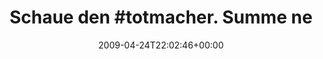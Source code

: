 ---
retweeted: false
source: <a href="http://twitter.com" rel="nofollow">Twitter Web Client</a>
entities:
  hashtags:
  - text: totmacher
    indices:
    - '11'
    - '21'
  symbols: []
  user_mentions: []
  urls: []
display_text_range:
- '0'
- '58'
favorite_count: '0'
id_str: '1607901726'
truncated: false
retweet_count: '0'
id: '1607901726'
created_at: Fri Apr 24 22:02:46 +0000 2009
favorited: false
full_text: 'Schaue den #totmacher. Summe nebenher gar lustige Melodei.'
lang: de
tags:
- totmacher
- pesos:twitter
date: '2009-04-24T22:02:46+00:00'
src: https://twitter.com/bascht/status/1607901726
original_url: https://twitter.com/bascht/status/1607901726
type: twitter_tweet
text: 'Schaue den #totmacher. Summe nebenher gar lustige Melodei.'
title: 'Schaue den #totmacher. Summe ne'

---